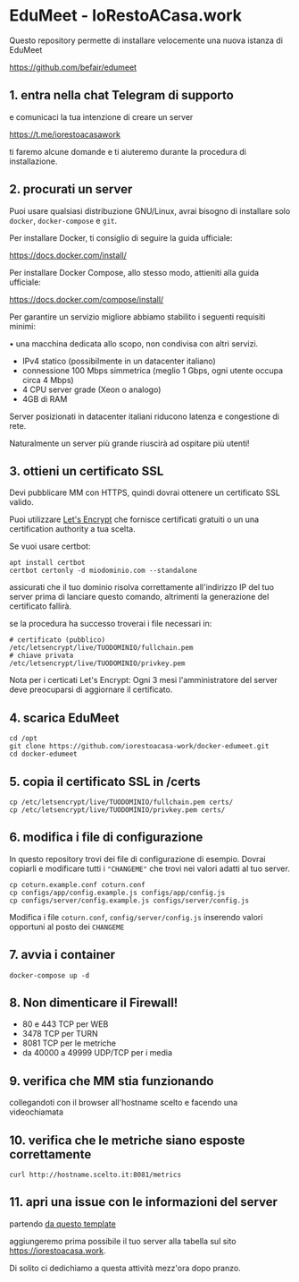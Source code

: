 # EduMeet - IoRestoACasa.work

Questo repository permette di installare velocemente una nuova istanza di EduMeet

https://github.com/befair/edumeet

## 1. entra nella chat Telegram di supporto

e comunicaci la tua intenzione di creare un server

https://t.me/iorestoacasawork

ti faremo alcune domande e ti aiuteremo durante la procedura di installazione.

## 2. procurati un server
Puoi usare qualsiasi distribuzione GNU/Linux, avrai bisogno di installare solo `docker`, `docker-compose` e `git`.

Per installare Docker, ti consiglio di seguire la guida ufficiale:

https://docs.docker.com/install/

Per installare Docker Compose, allo stesso modo, attieniti alla guida ufficiale:

https://docs.docker.com/compose/install/

Per garantire un servizio migliore abbiamo stabilito i seguenti requisiti minimi:

• una macchina dedicata allo scopo, non condivisa con altri servizi.
* IPv4 statico (possibilmente in un datacenter italiano)
* connessione 100 Mbps simmetrica (meglio 1 Gbps, ogni utente occupa circa 4 Mbps)
* 4 CPU server grade (Xeon o analogo)
* 4GB di RAM

Server posizionati in datacenter italiani riducono latenza e congestione di rete.

Naturalmente un server più grande riuscirà ad ospitare più utenti!

## 3. ottieni un certificato SSL

Devi pubblicare MM con HTTPS, quindi dovrai ottenere un certificato SSL valido.

Puoi utilizzare [Let's Encrypt](https://letsencrypt.org) che fornisce certificati gratuiti o un una certification authority a tua scelta.

Se vuoi usare certbot:
```
apt install certbot
certbot certonly -d miodominio.com --standalone
```
assicurati che il tuo dominio risolva correttamente all'indirizzo IP del tuo server prima di lanciare questo comando, altrimenti la generazione del certificato fallirà.

se la procedura ha successo troverai i file necessari in:
```
# certificato (pubblico)
/etc/letsencrypt/live/TUODOMINIO/fullchain.pem
# chiave privata
/etc/letsencrypt/live/TUODOMINIO/privkey.pem
```
Nota per i certicati Let's Encrypt:
Ogni 3 mesi l'amministratore del server deve preocuparsi di aggiornare il certificato.

## 4. scarica EduMeet

```
cd /opt
git clone https://github.com/iorestoacasa-work/docker-edumeet.git
cd docker-edumeet
```

## 5. copia il certificato SSL in /certs

```
cp /etc/letsencrypt/live/TUODOMINIO/fullchain.pem certs/
cp /etc/letsencrypt/live/TUODOMINIO/privkey.pem certs/
```

## 6. modifica i file di configurazione

In questo repository trovi dei file di configurazione di esempio. Dovrai copiarli e modificare tutti i `"CHANGEME"` che trovi nei valori adatti al tuo server.

```
cp coturn.example.conf coturn.conf
cp configs/app/config.example.js configs/app/config.js
cp configs/server/config.example.js configs/server/config.js
```

Modifica i file `coturn.conf`, `config/server/config.js` inserendo valori opportuni al posto dei `CHANGEME`

## 7. avvia i container

`docker-compose up -d`

## 8. Non dimenticare il Firewall!
* 80 e 443 TCP per WEB
* 3478 TCP per TURN
* 8081 TCP per le metriche
* da 40000 a 49999 UDP/TCP per i media

## 9. verifica che MM stia funzionando

collegandoti con il browser all'hostname scelto e facendo una videochiamata

## 10. verifica che le metriche siano esposte correttamente

`curl http://hostname.scelto.it:8081/metrics`


## 11. apri una issue con le informazioni del server

partendo [da questo template](https://github.com/iorestoacasa-work/iorestoacasa.work/issues/new?assignees=Radeox%2C+tapionx&labels=new+server&template=aggiunta-nuovo-server.md&title=%5BNEW+SERVER%5D)

aggiungeremo prima possibile il tuo server alla tabella sul sito https://iorestoacasa.work.

Di solito ci dedichiamo a questa attività mezz'ora dopo pranzo.
